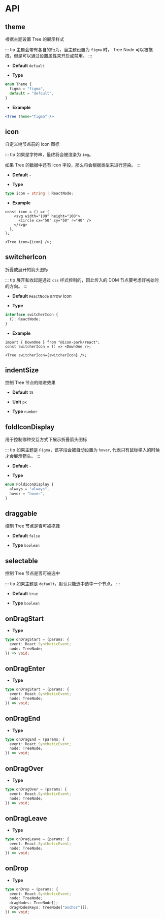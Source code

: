 # API

## theme

根据主题设置 Tree 的展示样式

::: tip
主题会带有各自的行为，当主题设置为 `figma` 时， Tree Node 可以被拖拽，但是可以通过设置属性来开启或禁用。
:::

- **Default** `default`

- **Type**

```ts
enum Theme {
  figma = "figma",
  default = "default",
}
```

- **Example**

```jsx
<Tree theme="figma" />
```

## icon

自定义树节点前的 Icon 图标

::: tip
如果是字符串，最终将会被渲染为 `img`。

如果 Tree 的数据中还有 icon 字段，那么将会根据类型来进行渲染。
:::

- **Default** `-`

- **Type**

```ts
type icon = string | ReactNode;
```

- **Example**

```tsx
const icon = () => (
    <svg width="100" height="100">
      <circle cx="50" cy="50" r="40" />
    </svg>
  ),
};

<Tree icon={icon} />;
```

## switcherIcon

折叠或展开的箭头图标

::: tip
展开和收起是通过 `css` 样式控制的，因此传入的 DOM 节点要考虑好初始时的方向。
:::

- **Default** `ReactNode` arrow icon

- **Type**

```ts
interface switcherIcon {
  (): ReactNode;
}
```

- **Example**

```tsx
import { DownOne } from "@icon-park/react";
const switcherIcon = () => <DownOne />;

<Tree switcherIcon={switcherIcon} />;
```

## indentSize

控制 Tree 节点的缩进效果

- **Default** `15`

- **Unit** `px`

- **Type** `number`

## foldIconDisplay

用于控制哪种交互方式下展示折叠箭头图标

::: tip
如果主题是 `Figma`，该字段会被自动设置为 `hover`, 代表只有鼠标移入的时候才会展示箭头。
:::

- **Default** `-`

- **Type**

```ts
enum FoldIconDisplay {
  always = "always",
  hover = "hover",
}
```

## draggable

控制 Tree 节点是否可被拖拽

- **Default** `false`

- **Type** `boolean`

## selectable

控制 Tree 节点是否可被选中

::: tip
如果主题是 `default`，默认只能选中选中一个节点。
:::

- **Default** `true`

- **Type** `boolean`

## onDragStart

- **Type**

```ts
type onDragStart = (params: {
  event: React.SyntheticEvent;
  node: TreeNode;
}) => void;
```

## onDragEnter

- **Type**

```ts
type onDragStart = (params: {
  event: React.SyntheticEvent;
  node: TreeNode;
}) => void;
```

## onDragEnd

- **Type**

```ts
type onDragEnd = (params: {
  event: React.SyntheticEvent;
  node: TreeNode;
}) => void;
```

## onDragOver

- **Type**

```ts
type onDragOver = (params: {
  event: React.SyntheticEvent;
  node: TreeNode;
}) => void;
```

## onDragLeave

- **Type**

```ts
type onDragLeave = (params: {
  event: React.SyntheticEvent;
  node: TreeNode;
}) => void;
```

## onDrop

- **Type**

```ts
type onDrop = (params: {
  event: React.SyntheticEvent;
  node: TreeNode;
  dragNodes: TreeNode[];
  dragNodesKeys: TreeNode["anchor"][];
}) => void;
```

<!-- - **Default** `string`

- **Type**

```ts
type
````

- **Example** -->
